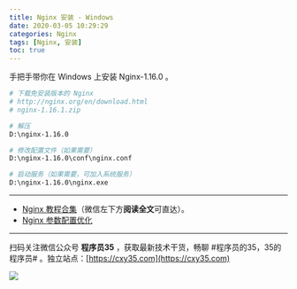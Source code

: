 ```yaml
---
title: Nginx 安装 - Windows
date: 2020-03-05 10:29:29
categories: Nginx
tags: [Nginx, 安装]
toc: true
---
```

手把手带你在 Windows 上安装 Nginx-1.16.0 。
<!-- more -->

```bash
# 下载免安装版本的 Nginx
# http://nginx.org/en/download.html
# nginx-1.16.1.zip

# 解压
D:\nginx-1.16.0

# 修改配置文件（如果需要）
D:\nginx-1.16.0\conf\nginx.conf

# 启动服务（如果需要，可加入系统服务）
D:\nginx-1.16.0\nginx.exe
```

---

- [Nginx 教程合集](https://mp.weixin.qq.com/s/TdLki2vnjW4hKUz_BgzEHg)（微信左下方**阅读全文**可直达）。
- [Nginx 参数配置优化](https://mp.weixin.qq.com/s/wS-ly5O_xSJbVzJ24_yAKQ)


---

扫码关注微信公众号 **程序员35** ，获取最新技术干货，畅聊 #程序员的35，35的程序员# 。独立站点：[https://cxy35.com](https://cxy35.com)

![](https://oscimg.oschina.net/oscnet/up-285838b9c516db5bb1ba760f292f2346078.JPEG)